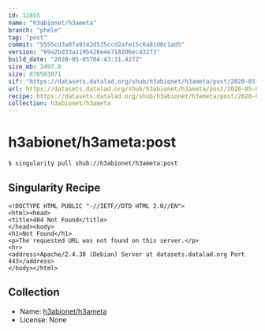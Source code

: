 ```yaml
---
id: 12855
name: "h3abionet/h3ameta"
branch: "phele"
tag: "post"
commit: "5555cd3a0fa9342d535ccd2afe15c6a81d0c1ad5"
version: "69a2bd33a119b426e4e718206ec432f3"
build_date: "2020-05-05T04:43:31.427Z"
size_mb: 2497.0
size: 876503071
sif: "https://datasets.datalad.org/shub/h3abionet/h3ameta/post/2020-05-05-5555cd3a-69a2bd33/69a2bd33a119b426e4e718206ec432f3.sif"
url: https://datasets.datalad.org/shub/h3abionet/h3ameta/post/2020-05-05-5555cd3a-69a2bd33/
recipe: https://datasets.datalad.org/shub/h3abionet/h3ameta/post/2020-05-05-5555cd3a-69a2bd33/Singularity
collection: h3abionet/h3ameta
---
```


# h3abionet/h3ameta:post

```bash
$ singularity pull shub://h3abionet/h3ameta:post
```

## Singularity Recipe

```singularity
<!DOCTYPE HTML PUBLIC "-//IETF//DTD HTML 2.0//EN">
<html><head>
<title>404 Not Found</title>
</head><body>
<h1>Not Found</h1>
<p>The requested URL was not found on this server.</p>
<hr>
<address>Apache/2.4.38 (Debian) Server at datasets.datalad.org Port 443</address>
</body></html>
```

## Collection

 - Name: [h3abionet/h3ameta](https://github.com/h3abionet/h3ameta)
 - License: None

